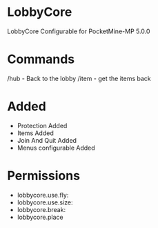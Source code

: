 # LobbyCore
LobbyCore Configurable for PocketMine-MP 5.0.0

# Commands
/hub - Back to the lobby
/item - get the items back

# Added

- Protection Added
- Items Added
- Join And Quit Added
- Menus configurable Added

# Permissions
- lobbycore.use.fly:
- lobbycore.use.size:
- lobbycore.break:
- lobbycore.place
